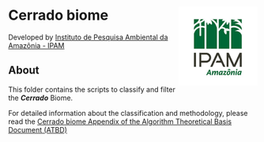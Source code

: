 <div>
    <img src='./2-general-map/www/ipam_logo.jpg' height='auto' width='160' align='right'>
    <h1>Cerrado biome</h1>
</div>

Developed by [Instituto de Pesquisa Ambiental da Amazônia - IPAM](https://ipam.org.br/)<br>

## About
This folder contains the scripts to classify and filter the ***Cerrado*** Biome.

For detailed information about the classification and methodology, please read the  [Cerrado biome Appendix of the Algorithm Theoretical Basis Document (ATBD)](https://mapbiomas-br-site.s3.amazonaws.com/Cerrado_Appendix_-_ATBD_Collection_5_v1.pdf)
